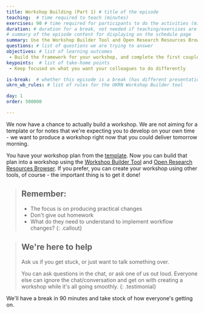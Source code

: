 ```yaml
---
title: Workshop Building (Part 1) # title of the episode
teaching:  # time required to teach (minutes)
exercises: 90 # time required for participants to do the activities (minutes)
duration: # duration for a break, not needed if teaching/exercises are present (minutes)
# summary of the episode content for displaying on the schedule page
summary: Use the Workshop Builder Tool and Open Research Resources Browser to build your workshop.
questions: # list of questions we are trying to answer
objectives: # list of learning outcomes
 - Build the framework for your workshop, and complete the first couple of components
keypoints:  # list of take-home points
 - Keep focused on what you want your colleagues to do differently

is-break:  # whether this episode is a break (has different presentation)
ukrn_wb_rules: # list of rules for the UKRN Workshop Builder tool

day: 1
order: 500000

---
```


We now have a chance to actually build a workshop.
We are not aiming for a template or for notes that we're expecting you to develop on your own time - we want to produce a workshop right now that you could deliver tomorrow morning.

You have your workshop plan from the <a href="{{ site.ukrn_or_template }}" target="_blank">template</a>.
Now you can build that plan into a workshop using the <a href="{{ site.ukrn_or_builder }}" target="_blank">Workshop Builder Tool</a> and <a href="{{ site.ukrn_or_browser }}" target="_blank">Open Research Resources Browser</a>.
If you prefer, you can create your workshop using other tools, of course - the important thing is to get it done!

> ## Remember:
> * The focus is on producing practical changes
> * Don't give out homework
> * What do they need to understand to implement workflow changes?
{: .callout}

> ## We're here to help
> Ask us if you get stuck, or just want to talk something over.
>
> You can ask questions in the chat, or ask one of us out loud.
> Everyone else can ignore the chat/conversation and get on with creating a workshop while it's all going smoothly.
{: .testimonial}

We'll have a break in 90 minutes and take stock of how everyone's getting on.
